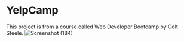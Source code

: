 # YelpCamp
This project is from a course called Web Developer Bootcamp by Colt Steele.
![Screenshot (184)](https://github.com/imyky1/YelpCamp/assets/109689075/d7ce1698-e4f6-498b-9d92-b2c58fed3575)
